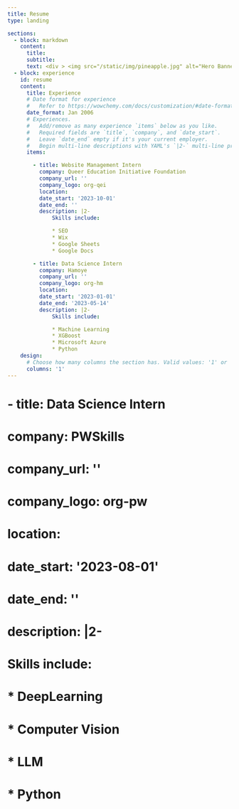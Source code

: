 ```yaml
---
title: Resume
type: landing

sections:
  - block: markdown
    content:
      title: 
      subtitle: 
      text: <div > <img src="/static/img/pineapple.jpg" alt="Hero Banner Image" class="background-img"> <a href="/static/files/Tanya_Shekhawat_CV.pdf" target="_blank" class="btn btn-success px-3 py-2" id= "cva">One Page CV</a> <a href="/static/files/Tanya_Shekhawat_Resume_Full.pdf" target="_blank" class="btn btn-warning px-3 py-2" id = "cvb" >Full CV</a> </div>
  - block: experience
    id: resume
    content:
      title: Experience
      # Date format for experience
      #   Refer to https://wowchemy.com/docs/customization/#date-format
      date_format: Jan 2006
      # Experiences.
      #   Add/remove as many experience `items` below as you like.
      #   Required fields are `title`, `company`, and `date_start`.
      #   Leave `date_end` empty if it's your current employer.
      #   Begin multi-line descriptions with YAML's `|2-` multi-line prefix.
      items:

        - title: Website Management Intern
          company: Queer Education Initiative Foundation
          company_url: ''
          company_logo: org-qei
          location: 
          date_start: '2023-10-01'
          date_end: ''
          description: |2-
              Skills include:

              * SEO
              * Wix
              * Google Sheets
              * Google Docs

        - title: Data Science Intern
          company: Hamoye
          company_url: ''
          company_logo: org-hm
          location: 
          date_start: '2023-01-01'
          date_end: '2023-05-14'
          description: |2-
              Skills include:

              * Machine Learning
              * XGBoost 
              * Microsoft Azure
              * Python
    design:
      # Choose how many columns the section has. Valid values: '1' or '2'.
      columns: '1'
---
```


#        - title: Data Science Intern
#          company: PWSkills
#          company_url: ''
#          company_logo: org-pw
#          location: 
#          date_start: '2023-08-01'
#          date_end: ''
#          description: |2-
#              Skills include:
 
#              * DeepLearning
#              * Computer Vision
#              * LLM
#              * Python
